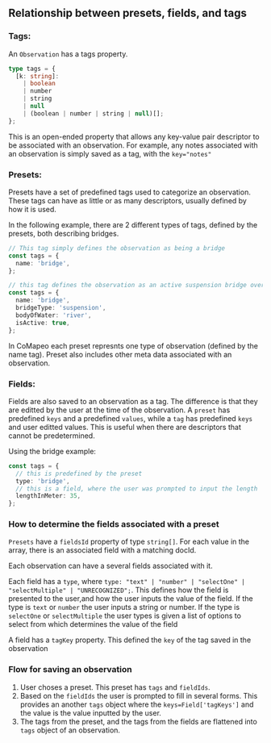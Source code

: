 ## Relationship between presets, fields, and tags

### Tags:

An `Observation` has a tags property.

```ts
type tags = {
  [k: string]:
    | boolean
    | number
    | string
    | null
    | (boolean | number | string | null)[];
};
```

This is an open-ended property that allows any key-value pair descriptor to be associated with an observation. For example, any notes associated with an observation is simply saved as a tag, with the `key="notes"`

### Presets:

Presets have a set of predefined tags used to categorize an observation. These tags can have as little or as many descriptors, usually defined by how it is used.

In the following example, there are 2 different types of tags, defined by the presets, both describing bridges.

```ts
// This tag simply defines the observation as being a bridge
const tags = {
  name: 'bridge',
};

// this tag defines the observation as an active suspension bridge over a river
const tags = {
  name: 'bridge',
  bridgeType: 'suspension',
  bodyOfWater: 'river',
  isActive: true,
};
```

In CoMapeo each preset represnts one type of observation (defined by the name tag). Preset also includes other meta data associated with an observation.

### Fields:

Fields are also saved to an observation as a tag. The difference is that they are editted by the user at the time of the observation. A `preset` has predefined `keys` and a predefined `values`, while a `tag` has predefined `keys` and user editted values. This is useful when there are descriptors that cannot be predetermined.

Using the bridge example:

```ts
const tags = {
  // this is predefined by the preset
  type: 'bridge',
  // this is a field, where the user was prompted to input the length
  lengthInMeter: 35,
};
```

### How to determine the fields associated with a preset

`Presets` have a `fieldsId` property of type `string[]`. For each value in the array, there is an associated field with a matching docId.

Each observation can have a several fields associated with it.

Each field has a `type`, where `type: "text" | "number" | "selectOne" | "selectMultiple" | "UNRECOGNIZED";`. This defines how the field is presented to the user,and how the user inputs the value of the field. If the type is `text` or `number` the user inputs a string or number. If the type is `selectOne` or `selectMultiple` the user types is given a list of options to select from which determines the value of the field

A field has a `tagKey` property. This defined the `key` of the tag saved in the observation

### Flow for saving an observation

1. User choses a preset. This preset has `tags` and `fieldIds`.
2. Based on the `fieldIds` the user is prompted to fill in several forms. This provides an another `tags` object where the `keys=Field['tagKeys']` and the value is the value inputted by the user.
3. The tags from the preset, and the tags from the fields are flattened into `tags` object of an observation.
